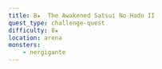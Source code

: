```yaml
---
title: 8★  The Awakened Satsui No Hado II
quest_type: challenge-quest
difficulty: 8★
location: arena
monsters:
    - nergigante
---
```


